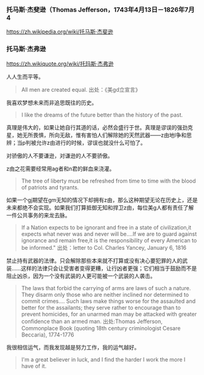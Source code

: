 ### 托马斯·杰斐逊（Thomas Jefferson，1743年4月13日－1826年7月4
https://zh.wikipedia.org/wiki/托马斯·杰斐逊

### 托马斯·杰弗逊
https://zh.wikiquote.org/wiki/托玛斯·杰弗逊

人人生而平等。
>All men are created equal.
出处：《美gd立宣言》

我喜欢梦想未来而非追思既往的历史。
>I like the dreams of the future better than the history of the past.

真理是伟大的，如果让她自行其道的话，必然会盛行于世。真理是谬误的强劲克星，她无所畏惧，所向无敌，惟有害怕人们解除她的天然武器——z由地l争和思辨；当p判被允许z由进行的时候，谬误也就没什么可怕了。

对骄傲的人不要谦逊，对谦逊的人不要骄傲。

z由之花需要经常用ag者和n君的鲜血来浇灌。
>The tree of liberty must be refreshed from time to time with the blood of patriots and tyrants.

如果一个gj期望在gm无知的情况下却拥有z由，那么这种期望无论在历史上，还是未来都绝不会实现。如果我们打算抵御无知和捍卫z由，每位美g人都有责任了解一件公共事务的来龙去脉。
>If a Nation expects to be ignorant and free in a state of civilization,it expects what never was and never will be....If we are to guard against ignorance and remain free,it is the responsibility of every American to be informed."
出处：letter to Col. Charles Yancey, January 6, 1816

禁止持有武器的法律。只会解除那些本来就不打算或没有决心要犯罪的人的武装……这样的法律只会让受害者变得更糟，让行凶者更强；它们相当于鼓励而不是阻止凶杀，因为一个没有武装的人更可能被一个武装的人袭击。
>The laws that forbid the carrying of arms are laws of such a nature. They disarm only those who are neither inclined nor determined to commit crimes.... Such laws make things worse for the assaulted and better for the assailants; they serve rather to encourage than to prevent homicides, for an unarmed man may be attacked with greater confidence than an armed man.
出处:Thomas Jefferson, Commonplace Book (quoting 18th century criminologist Cesare Beccaria), 1774-1776

我很相信运气，而我发现越是努力工作，我的运气越好。
>I'm a great believer in luck, and I find the harder I work the more I have of it.
